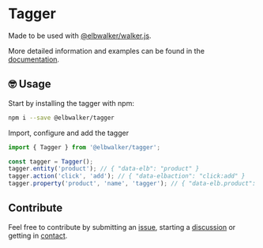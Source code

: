 # Tagger

Made to be used with [@elbwalker/walker.js](https://github.com/elbwalker/walker.js).

More detailed information and examples can be found in the [documentation](https://docs.elbwalker.com/).

## 🤓 Usage

Start by installing the tagger with npm:

```sh
npm i --save @elbwalker/tagger
```

Import, configure and add the tagger

```ts
import { Tagger } from '@elbwalker/tagger';

const tagger = Tagger();
tagger.entity('product'); // { "data-elb": "product" }
tagger.action('click', 'add'); // { "data-elbaction": "click:add" }
tagger.property('product', 'name', 'tagger'); // { "data-elb.product": "name:Tagger" }
```

## Contribute

Feel free to contribute by submitting an [issue](https://github.com/elbwalker/walker.js/issues), starting a [discussion](https://github.com/elbwalker/walker.js/discussions) or getting in [contact](https://calendly.com/elb-alexander/30min).
